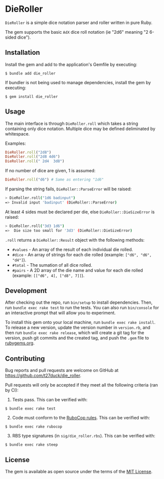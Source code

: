 # DieRoller

`DieRoller` is a simple dice notation parser and roller written in pure Ruby.

The gem supports the basic `AdX` dice roll notation (ie "2d6" meaning "2 6-sided dice").

## Installation

Install the gem and add to the application's Gemfile by executing:

    $ bundle add die_roller

If bundler is not being used to manage dependencies, install the gem by executing:

    $ gem install die_roller

## Usage

The main interface is through `DieRoller.roll` which takes a string containing only dice notation. Multiple dice may be defined deliminated by whitespace.

Examples:

```ruby
DieRoller.roll("2d8")
DieRoller.roll("2d8 4d6")
DieRoller.roll(" 2d4  3d8")
```

If no number of dice are given, 1 is assumed:

```ruby
DieRoller.roll("d6") # Same as entering "1d6"
```

If parsing the string fails, `DieRoller::ParseError` will be raised:

```sh
> DieRoller.roll("1d6 badinput")
=> Invalid input 'badinput' (DieRoller::ParseError)
```

At least 4 sides must be declared per die, else `DieRoller::DieSizeError` is raised:

```sh
> DieRoller.roll("3d3 1d6")
=>  Die size too small for '3d3' (DieRoller::DieSizeError)
```

`.roll` returns a `DieRoller::Result` object with the following methods:

- `#values` - An array of the result of each individual die rolled.
- `#dice` - An array of strings for each die rolled (example: `["d6", "d6", "d4"]`).
- `#total` - The sumation of all dice rolled.
- `#pairs` - A 2D array of the die name and value for each die rolled (example: `[["d6", 4], ["d8", 7]]`).

## Development

After checking out the repo, run `bin/setup` to install dependencies. Then, run `bundle exec rake test` to run the tests. You can also run `bin/console` for an interactive prompt that will allow you to experiment.

To install this gem onto your local machine, run `bundle exec rake install`. To release a new version, update the version number in `version.rb`, and then run `bundle exec rake release`, which will create a git tag for the version, push git commits and the created tag, and push the `.gem` file to [rubygems.org](https://rubygems.org).

## Contributing

Bug reports and pull requests are welcome on GitHub at https://github.com/t27duck/die_roller.

Pull requests will only be accepted if they meet all the following criteria (ran by CI):

1. Tests pass. This can be verified with:

```
$ bundle exec rake test
```

2. Code must conform to the [RuboCop rules](https://github.com/rubocop/rubocop#readme). This can be verified with:

```
$ bundle exec rake rubocop
```

3. RBS type signatures (in `sig/die_roller.rbs`). This can be verified with:

```
$ bundle exec rake steep
```

## License

The gem is available as open source under the terms of the [MIT License](https://opensource.org/licenses/MIT).
